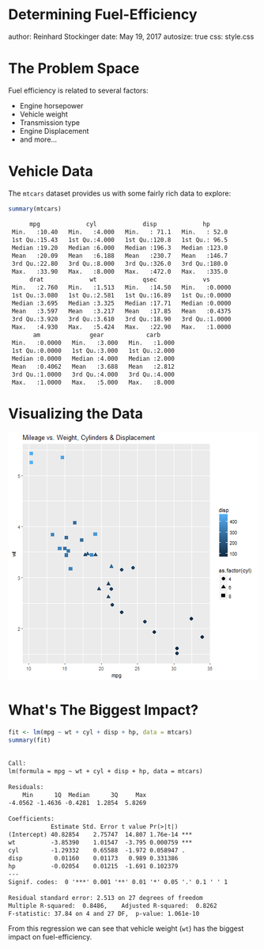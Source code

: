 Determining Fuel-Efficiency
========================================================
author: Reinhard Stockinger
date: May 19, 2017
autosize: true
css: style.css

The Problem Space
========================================================

Fuel efficiency is related to several factors:

- Engine horsepower
- Vehicle weight
- Transmission type
- Engine Displacement
- and more…

Vehicle Data
========================================================

The `mtcars` dataset provides us with some fairly rich
data to explore:

```r
summary(mtcars)
```

```
      mpg             cyl             disp             hp       
 Min.   :10.40   Min.   :4.000   Min.   : 71.1   Min.   : 52.0  
 1st Qu.:15.43   1st Qu.:4.000   1st Qu.:120.8   1st Qu.: 96.5  
 Median :19.20   Median :6.000   Median :196.3   Median :123.0  
 Mean   :20.09   Mean   :6.188   Mean   :230.7   Mean   :146.7  
 3rd Qu.:22.80   3rd Qu.:8.000   3rd Qu.:326.0   3rd Qu.:180.0  
 Max.   :33.90   Max.   :8.000   Max.   :472.0   Max.   :335.0  
      drat             wt             qsec             vs        
 Min.   :2.760   Min.   :1.513   Min.   :14.50   Min.   :0.0000  
 1st Qu.:3.080   1st Qu.:2.581   1st Qu.:16.89   1st Qu.:0.0000  
 Median :3.695   Median :3.325   Median :17.71   Median :0.0000  
 Mean   :3.597   Mean   :3.217   Mean   :17.85   Mean   :0.4375  
 3rd Qu.:3.920   3rd Qu.:3.610   3rd Qu.:18.90   3rd Qu.:1.0000  
 Max.   :4.930   Max.   :5.424   Max.   :22.90   Max.   :1.0000  
       am              gear            carb      
 Min.   :0.0000   Min.   :3.000   Min.   :1.000  
 1st Qu.:0.0000   1st Qu.:3.000   1st Qu.:2.000  
 Median :0.0000   Median :4.000   Median :2.000  
 Mean   :0.4062   Mean   :3.688   Mean   :2.812  
 3rd Qu.:1.0000   3rd Qu.:4.000   3rd Qu.:4.000  
 Max.   :1.0000   Max.   :5.000   Max.   :8.000  
```

Visualizing the Data
========================================================
![plot of chunk unnamed-chunk-2](presentation-figure/unnamed-chunk-2-1.png)

What's The Biggest Impact?
========================================================

```r
fit <- lm(mpg ~ wt + cyl + disp + hp, data = mtcars)
summary(fit)
```

```

Call:
lm(formula = mpg ~ wt + cyl + disp + hp, data = mtcars)

Residuals:
    Min      1Q  Median      3Q     Max 
-4.0562 -1.4636 -0.4281  1.2854  5.8269 

Coefficients:
            Estimate Std. Error t value Pr(>|t|)    
(Intercept) 40.82854    2.75747  14.807 1.76e-14 ***
wt          -3.85390    1.01547  -3.795 0.000759 ***
cyl         -1.29332    0.65588  -1.972 0.058947 .  
disp         0.01160    0.01173   0.989 0.331386    
hp          -0.02054    0.01215  -1.691 0.102379    
---
Signif. codes:  0 '***' 0.001 '**' 0.01 '*' 0.05 '.' 0.1 ' ' 1

Residual standard error: 2.513 on 27 degrees of freedom
Multiple R-squared:  0.8486,	Adjusted R-squared:  0.8262 
F-statistic: 37.84 on 4 and 27 DF,  p-value: 1.061e-10
```

From this regression we can see that vehicle weight (`wt`)
has the biggest impact on fuel-efficiency.
